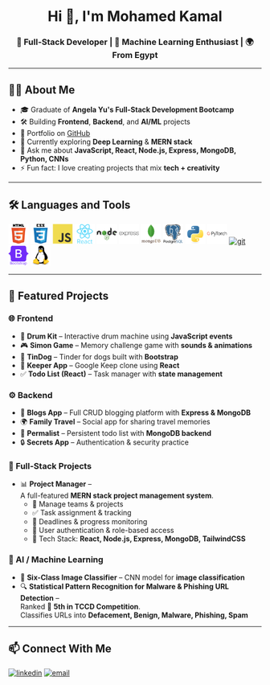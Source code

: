 <h1 align="center">Hi 👋, I'm Mohamed Kamal</h1>
<h3 align="center">🚀 Full-Stack Developer | 🧠 Machine Learning Enthusiast | 🌍 From Egypt</h3>

---

## 🧑‍💻 About Me
- 🎓 Graduate of **Angela Yu's Full-Stack Development Bootcamp**
- 🛠️ Building **Frontend**, **Backend**, and **AI/ML** projects
- 📂 Portfolio on [GitHub](https://github.com/Mohamed-Kamal0)
- 🌱 Currently exploring **Deep Learning** & **MERN stack**
- 💬 Ask me about **JavaScript, React, Node.js, Express, MongoDB, Python, CNNs**
- ⚡ Fun fact: I love creating projects that mix **tech + creativity**

---

## 🛠️ Languages and Tools

<p align="left">
<a href="https://developer.mozilla.org/en-US/docs/Web/HTML" target="_blank" rel="noreferrer"><img src="https://raw.githubusercontent.com/devicons/devicon/master/icons/html5/html5-original-wordmark.svg" alt="html5" width="40" height="40"/></a>
<a href="https://www.w3schools.com/css/" target="_blank" rel="noreferrer"><img src="https://raw.githubusercontent.com/devicons/devicon/master/icons/css3/css3-original-wordmark.svg" alt="css3" width="40" height="40"/></a>
<a href="https://developer.mozilla.org/en-US/docs/Web/JavaScript" target="_blank" rel="noreferrer"><img src="https://raw.githubusercontent.com/devicons/devicon/master/icons/javascript/javascript-original.svg" alt="javascript" width="40" height="40"/></a>
<a href="https://reactjs.org/" target="_blank" rel="noreferrer"><img src="https://raw.githubusercontent.com/devicons/devicon/master/icons/react/react-original-wordmark.svg" alt="react" width="40" height="40"/></a>
<a href="https://nodejs.org" target="_blank" rel="noreferrer"><img src="https://raw.githubusercontent.com/devicons/devicon/master/icons/nodejs/nodejs-original-wordmark.svg" alt="nodejs" width="40" height="40"/></a>
<a href="https://expressjs.com" target="_blank" rel="noreferrer"><img src="https://raw.githubusercontent.com/devicons/devicon/master/icons/express/express-original-wordmark.svg" alt="express" width="40" height="40"/></a>
<a href="https://www.mongodb.com/" target="_blank" rel="noreferrer"><img src="https://raw.githubusercontent.com/devicons/devicon/master/icons/mongodb/mongodb-original-wordmark.svg" alt="mongodb" width="40" height="40"/></a>
<a href="https://www.postgresql.org" target="_blank" rel="noreferrer"><img src="https://raw.githubusercontent.com/devicons/devicon/master/icons/postgresql/postgresql-original-wordmark.svg" alt="postgresql" width="40" height="40"/></a>
<a href="https://www.python.org" target="_blank" rel="noreferrer"><img src="https://raw.githubusercontent.com/devicons/devicon/master/icons/python/python-original.svg" alt="python" width="40" height="40"/></a>
<a href="https://pytorch.org" target="_blank" rel="noreferrer"><img src="https://raw.githubusercontent.com/devicons/devicon/master/icons/pytorch/pytorch-original-wordmark.svg" alt="pytorch" width="40" height="40"/></a>
<a href="https://git-scm.com/" target="_blank" rel="noreferrer"><img src="https://www.vectorlogo.zone/logos/git-scm/git-scm-icon.svg" alt="git" width="40" height="40"/></a>
<a href="https://getbootstrap.com" target="_blank" rel="noreferrer"><img src="https://raw.githubusercontent.com/devicons/devicon/master/icons/bootstrap/bootstrap-plain-wordmark.svg" alt="bootstrap" width="40" height="40"/></a>
<a href="https://www.linux.org/" target="_blank" rel="noreferrer"><img src="https://raw.githubusercontent.com/devicons/devicon/master/icons/linux/linux-original.svg" alt="linux" width="40" height="40"/></a>
</p>

---

## 📌 Featured Projects

### 🌐 Frontend
- 🎵 **Drum Kit** – Interactive drum machine using **JavaScript events**
- 🎮 **Simon Game** – Memory challenge game with **sounds & animations**
- 🐶 **TinDog** – Tinder for dogs built with **Bootstrap**
- 📝 **Keeper App** – Google Keep clone using **React**
- ✅ **Todo List (React)** – Task manager with **state management**

### ⚙️ Backend
- 📖 **Blogs App** – Full CRUD blogging platform with **Express & MongoDB**
- 🌍 **Family Travel** – Social app for sharing travel memories
- 🔗 **Permalist** – Persistent todo list with **MongoDB backend**
- 🔒 **Secrets App** – Authentication & security practice

### 📂 Full-Stack Projects
- 📊 **Project Manager** –  
  A full-featured **MERN stack project management system**.  
  - 👥 Manage teams & projects  
  - ✅ Task assignment & tracking  
  - 📅 Deadlines & progress monitoring  
  - 🔐 User authentication & role-based access  
  - 🚀 Tech Stack: **React, Node.js, Express, MongoDB, TailwindCSS**

### 🧠 AI / Machine Learning
- 🧠 **Six-Class Image Classifier** – CNN model for **image classification**
- 🔍 **Statistical Pattern Recognition for Malware & Phishing URL Detection** –  
  Ranked 🏅 **5th in TCCD Competition**.  
  Classifies URLs into **Defacement, Benign, Malware, Phishing, Spam**

---

## 📫 Connect With Me
<p align="left">
<a href="www.linkedin.com/in/mohamed-kamal90" target="blank"><img align="center" src="https://cdn.jsdelivr.net/gh/devicons/devicon/icons/linkedin/linkedin-original.svg" alt="linkedin" height="30" width="30" /></a>
<a href="mohamed.ahmed05@eng-st.cu.edu.eg" target="blank"><img align="center" src="https://cdn-icons-png.flaticon.com/512/732/732200.png" alt="email" height="30" width="30" /></a>
</p>
